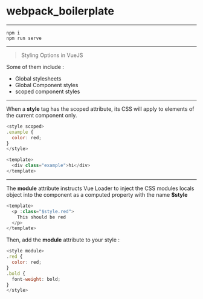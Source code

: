 # webpack_boilerplate

---

```
npm i
npm run serve
```
___

>Styling Options in VueJS

Some of them include :
 - Global stylesheets
 - Global Component styles
 - scoped component styles
  ___
  When a **style** tag has the scoped attribute, its CSS will apply to elements of the current component only.
```js
<style scoped>
.example {
  color: red;
}
</style>

<template>
  <div class="example">hi</div>
</template>
```
___
The **module** attribute instructs Vue Loader to inject the CSS modules locals object into the component as a computed property with the name **$style**
```js
<template>
  <p :class="$style.red">
    This should be red
  </p>
</template>
```
Then, add the **module** attribute to your style :
```js
<style module>
.red {
  color: red;
}
.bold {
  font-weight: bold;
}
</style>
```